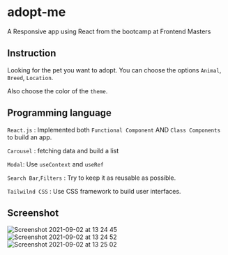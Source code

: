 # adopt-me
A Responsive app using React from the bootcamp at Frontend Masters

## Instruction
Looking for the pet you want to adopt. You can choose the options `Animal`, `Breed`, `Location`.

Also choose the color of the `theme`.

## Programming language
`React.js` : Implemented both `Functional Component` AND `Class Components` to build an app.

`Carousel` : fetching data and build a list

`Modal`: Use `useContext` and `useRef`

`Search Bar`,`Filters` : Try to keep it as reusable as possible.

`Tailwilnd CSS` : Use CSS framework to build user interfaces.

## Screenshot
![Screenshot 2021-09-02 at 13 24 45](https://user-images.githubusercontent.com/40551978/131889287-54a633ab-42ab-4441-a266-fee621d6ad55.png)
![Screenshot 2021-09-02 at 13 24 52](https://user-images.githubusercontent.com/40551978/131889294-eebd6f48-d5f9-45b1-9f3a-3e8dcb4218a9.png)
![Screenshot 2021-09-02 at 13 25 02](https://user-images.githubusercontent.com/40551978/131889305-664e7d04-3fe5-4981-877b-55bc84a99b5b.png)





